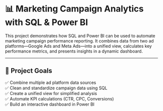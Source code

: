 # 📊 Marketing Campaign Analytics with SQL & Power BI

This project demonstrates how SQL and Power BI can be used to automate marketing campaign performance reporting. It combines data from two ad platforms—Google Ads and Meta Ads—into a unified view, calculates key performance metrics, and presents insights in a dynamic dashboard.

---

## 🚀 Project Goals

✅ Combine multiple ad platform data sources  
✅ Clean and standardize campaign data using SQL  
✅ Create a unified view for simplified analysis  
✅ Automate KPI calculations (CTR, CPC, Conversions)  
✅ Build an interactive dashboard in Power BI  


